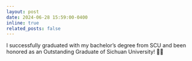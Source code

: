 ```yaml
---
layout: post
date: 2024-06-28 15:59:00-0400
inline: true
related_posts: false
---
```


I successfully graduated with my bachelor’s degree from SCU and been honored as an Outstanding Graduate of Sichuan University! 👨‍🎓